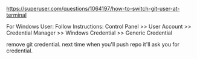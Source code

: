 https://superuser.com/questions/1064197/how-to-switch-git-user-at-terminal

For Windows User:
Follow Instructions:
Control Panel >> User Account >> Credential Manager >> Windows Credential >> Generic Credential

remove git credential.
next time when you'll push repo it'll ask you for credential.
